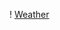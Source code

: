 

! [Weather](https://github.com/abc258de/app_weather_figma/blob/main/imgs/Screenshot.png?raw=true)
